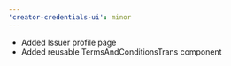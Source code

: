 ```yaml
---
'creator-credentials-ui': minor
---
```


- Added Issuer profile page
- Added reusable TermsAndConditionsTrans component
